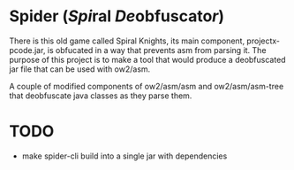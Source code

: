 # Spider (*Spi*ral *De*obfuscato*r*)

There is this old game called Spiral Knights, its main component, projectx-pcode.jar, is obfucated in a way that prevents asm from parsing it. The purpose of this project is to make a tool that would produce a deobfuscated jar file that can be used with ow2/asm.

A couple of modified components of ow2/asm/asm and ow2/asm/asm-tree that deobfuscate java classes as they parse them.

# TODO

 - make spider-cli build into a single jar with dependencies
